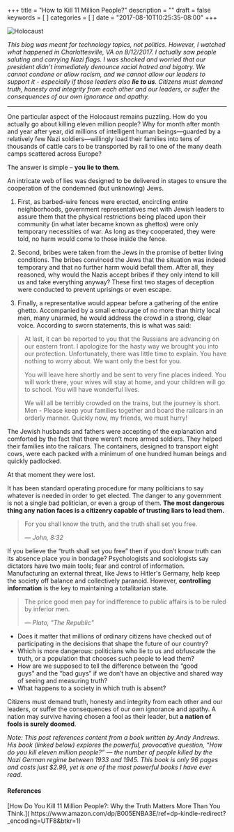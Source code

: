 +++
title = "How to Kill 11 Million People?"
description = ""
draft = false
keywords = [
]
categories = [
]
date = "2017-08-10T10:25:35-08:00"
+++

![Holocaust](/img/holocaust.jpg)

_This blog was meant for technology topics, not politics. However, I watched what happened in Charlottesville, VA on 8/12/2017.  I actually saw people saluting and carrying Nazi flags. I was shocked and worried that our president didn't immediately denounce racial hatred and bigotry. We cannot condone or allow racism, and we cannot allow our leaders to support it - especially if those leaders also **lie to us**. Citizens must demand truth, honesty and integrity from each other and our leaders, or suffer the consequences of our own ignorance and apathy._

<hr>

One particular aspect of the Holocaust remains puzzling. How do you actually go about killing eleven million people? Why for month after month and year after year, did millions of intelligent human beings—guarded by a relatively few Nazi soldiers—willingly load their families into tens of thousands of cattle cars to be transported by rail to one of the many death camps scattered across Europe? 

The answer is simple – **you lie to them**.

<!--more-->

An intricate web of lies was designed to be delivered in stages to ensure the cooperation of the condemned (but unknowing) Jews. 

1. First, as barbed-wire fences were erected, encircling entire neighborhoods, government representatives met with Jewish leaders to assure them that the physical restrictions being placed upon their community (in what later became known as ghettos) were only temporary necessities of war. As long as they cooperated, they were told, no harm would come to those inside the fence. 

2. Second, bribes were taken from the Jews in the promise of better living conditions. The bribes convinced the Jews that the situation was indeed temporary and that no further harm would befall them. After all, they reasoned, why would the Nazis accept bribes if they only intend to kill us and take everything anyway? These first two stages of deception were conducted to prevent uprisings or even escape. 

3. Finally, a representative would appear before a gathering of the entire ghetto. Accompanied by a small entourage of no more than thirty local men, many unarmed, he would address the crowd in a strong, clear voice. According to sworn statements, this is what was said: 

>At last, it can be reported to you that the Russians are advancing on our eastern front. I apologize for the hasty way we brought you into our protection. Unfortunately, there was little time to explain. You have nothing to worry about. We want only the best for you. 
>
>You will leave here shortly and be sent to very fine places indeed. You will work there, your wives will stay at home, and your children will go to school. You will have wonderful lives. 
>
>We will all be terribly crowded on the trains, but the journey is short. Men - Please keep your families together and board the railcars in an orderly manner. Quickly now, my friends, we must hurry! 

The Jewish husbands and fathers were accepting of the explanation and comforted by the fact that there weren’t more armed soldiers. They helped their families into the railcars. The containers, designed to transport eight cows, were each packed with a minimum of one hundred human beings and quickly padlocked. 

At that moment they were lost.

It has been standard operating procedure for many politicians to say whatever is needed in order to get elected. The danger to any government is not a single bad politician, or even a group of them. **The most dangerous thing any nation faces is a citizenry capable of trusting liars to lead them.**

>For you shall know the truth, and the truth shall set you free.
>
><cite>&mdash; John, 8:32</cite>

If you believe the “truth shall set you free” then if you don’t know truth can its absence place you in bondage?  Psychologists and sociologists say dictators have two main tools; fear and control of information. Manufacturing an external threat, like Jews to Hitler's Germany, help keep the society off balance and collectively paranoid. However, **controlling information** is the key to maintaining a totalitarian state.

>The price good men pay for indifference to public affairs is to be ruled by inferior men.
>
><cite>&mdash; Plato, "The Republic"</cite>

* Does it matter that millions of ordinary citizens have checked out of participating in the decisions that shape the future of our country? 
* Which is more dangerous: politicians who lie to us and obfuscate the truth, or a population that chooses such people to lead them? 
* How are we supposed to tell the difference between the “good guys" and the “bad guys” if we don’t have an objective and shared way of seeing and measuring truth?
* What happens to a society in which truth is absent?

Citizens must demand truth, honesty and integrity from each other and our leaders, or suffer the consequences of our own ignorance and apathy. A nation may survive having chosen a fool as their leader, but **a nation of fools is surely doomed**.

<span class="small">_Note: This post references content from a book written by Andy Andrews. His book (linked below) explores the powerful, provocative question, “How do you kill eleven million people?” — the number of people killed by the Nazi German regime between 1933 and 1945.  This book is only 96 pages and costs just $2.99, yet is one of the most powerful books I have ever read._</span>

#### References

<span class="sources">
[How Do You Kill 11 Million People?: Why the Truth Matters More Than You Think.]( https://www.amazon.com/dp/B005ENBA3E/ref=dp-kindle-redirect?_encoding=UTF8&btkr=1)<br>
</span>
